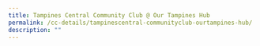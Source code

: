 ```yaml
---
title: Tampines Central Community Club @ Our Tampines Hub
permalink: /cc-details/tampinescentral-communityclub-ourtampines-hub/
description: ""
---
```

